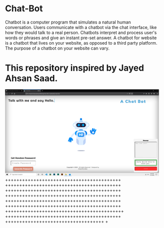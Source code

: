 # Chat-Bot
Chatbot is a computer program that simulates a natural human conversation. Users communicate with a chatbot via the chat interface, like how they would talk to a real person. Chatbots interpret and process user's words or phrases and give an instant pre-set answer. A chatbot for website is a chatbot that lives on your website, as opposed to a third party platform. The purpose of a chatbot on your website can vary. 
# This repository inspired by Jayed Ahsan Saad.

![alt text](https://github.com/AhsanParadise/Chat-Bot/blob/master/ScreenShot.png?raw=true)
+++++++++++++++++++++++++++++++++++++++++
+++++++++++++++++++++++++++++++++++++++++
+++++++++++++++++++++++++++++++++++++++++
+++++++++++++++++++++++++++++++++++++++++
+++++++++++++++++++++++++++++++++++++++++
+++++++++++++++++++++++++++++++++++++++++
++++++++++++++++++++++++++++++++++++++++++
+++++++++++++++++++++++++++++++++++++++++
+++++++++++++++++++++++++++++++++++
+
